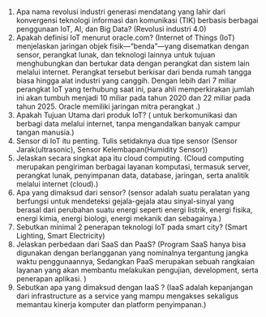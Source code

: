 1. Apa nama revolusi industri generasi mendatang yang lahir dari konvergensi teknologi informasi dan komunikasi (TIK) berbasis berbagai 
penggunaan IoT, AI, dan Big Data? (Revolusi industri 4.0)
2. Apakah definisi IoT menurut oracle.com? (Internet of Things (IoT) menjelaskan jaringan objek fisik—“benda”—yang disematkan dengan sensor, perangkat lunak, dan teknologi lainnya untuk tujuan menghubungkan dan bertukar data dengan perangkat dan sistem lain melalui internet. Perangkat tersebut berkisar dari benda rumah tangga biasa hingga alat industri yang canggih. Dengan lebih dari 7 miliar perangkat IoT yang terhubung saat ini, para ahli memperkirakan jumlah ini akan tumbuh menjadi 10 miliar pada tahun 2020 dan 22 miliar pada tahun 2025. Oracle memiliki jaringan mitra perangkat .)
3. Apakah Tujuan Utama dari produk IoT? ( untuk berkomunikasi dan berbagi data melalui internet, tanpa mengandalkan banyak campur tangan manusia.)
4. Sensor di IoT itu penting. Tulis setidaknya dua tipe sensor (Sensor Jarak(ultrasonic), Sensor Kelembapan(Humidity Sensor)) 
5. Jelaskan secara singkat apa itu cloud computing. (Cloud computing merupakan pengiriman berbagai layanan komputasi, termasuk server, perangkat lunak, penyimpanan data, database, jaringan, serta analitik melalui internet (cloud).)
6. Apa yang dimaksud dari sensor? (sensor adalah suatu peralatan yang berfungsi untuk mendeteksi gejala-gejala atau sinyal-sinyal yang berasal dari perubahan suatu energi seperti energi listrik, energi fisika, energi kimia, energi biologi, energi mekanik dan sebagainya.)
7. Sebutkan minimal 2 penerapan teknologi IoT pada smart city? (Smart Lighting, Smart Electricity) 
8. Jelaskan perbedaan dari SaaS dan PaaS? (Program SaaS hanya bisa digunakan dengan berlangganan yang nominalnya tergantung jangka waktu penggunaannya, Sedangkan PaaS merupakan sebuah rangkaian layanan yang akan membantu melakukan pengujian, development, serta penerapan aplikasi. )
9. Sebutkan apa yang dimaksud dengan IaaS ? (IaaS adalah kepanjangan dari infrastructure as a service yang mampu mengakses sekaligus memantau kinerja komputer dan platform penyimpanan.)